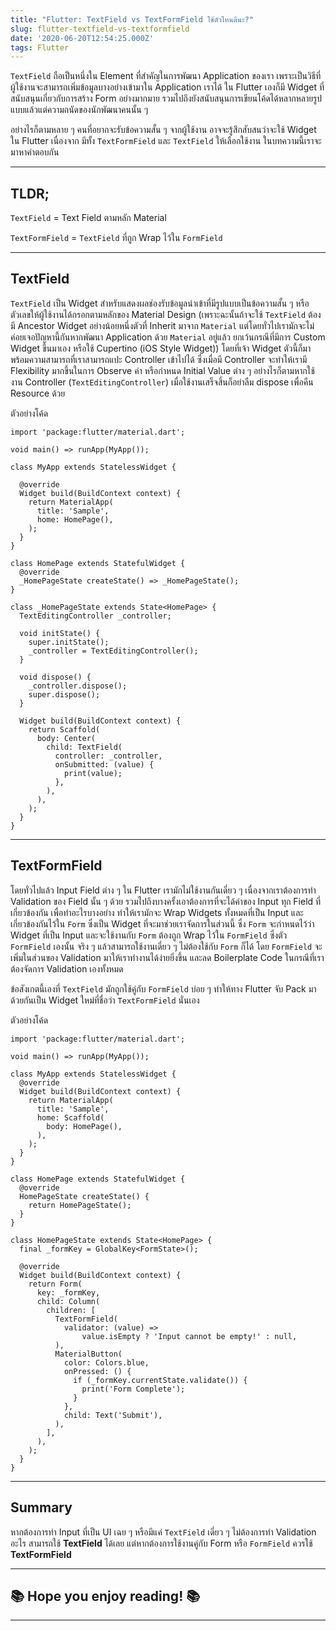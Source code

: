 ```yaml
---
title: "Flutter: TextField vs TextFormField ใช้ตัวไหนดีนะ?"
slug: flutter-textfield-vs-textformfield
date: '2020-06-20T12:54:25.000Z'
tags: Flutter
---
```


`TextField` ถือเป็นหนึ่งใน Element ที่สำคัญในการพัฒนา Application ของเรา เพราะเป็นวิธีที่ผู้ใช้งานจะสามารถเพิ่มข้อมูลบางอย่างเข้ามาใน Application เราได้ ใน Flutter เองก็มี Widget ที่สนับสนุนเกี่ยวกับการสร้าง Form อย่างมากมาย รวมไปถึงยังสนับสนุนการเขียนโค้ดได้หลากหลายรูปแบบแล้วแต่ความถนัดของนักพัฒนาคนนั้น ๆ

อย่างไรก็ตามหลาย ๆ คนที่อยากจะรับข้อความสั้น ๆ จากผู้ใช้งาน อาจจะรู้สึกสับสนว่าจะใช้ Widget ใน Flutter เนื่องจาก มีทั้ง `TextFormField` และ `TextField` ให้เลือกใช้งาน ในบทความนี้เราจะมาหาคำตอบกัน

---

## TLDR;

`TextField` = Text Field ตามหลัก Material

`TextFormField` = `TextField` ที่ถูก Wrap ไว้ใน `FormField`

---

## TextField

`TextField` เป็น Widget สำหรับแสดงผลช่องรับข้อมูลนำเข้าที่มีรูปแบบเป็นข้อความสั้น ๆ หรือตัวเลขให้ผู้ใช้งานได้กรอกตามหลักของ Material Design (เพราะฉะนั้นถ้าจะใช้ `TextField` ต้องมี Ancestor Widget อย่างน้อยหนึ่งตัวที่ Inherit มาจาก `Material` แต่โดยทั่วไปเรามักจะไม่ค่อยเจอปัญหานี้กันหากพัฒนา Application ด้วย `Material` อยู่แล้ว ยกเว้นกรณีที่มีการ Custom Widget ขึ้นมาเอง หรือใช้ Cupertino (iOS Style Widget)) โดยที่เจ้า Widget ตัวนี้ก็มาพร้อมความสามารถที่เราสามารถแปะ Controller เข้าไปได้ ซึ่งเมื่อมี Controller จะทำให้เรามี Flexibility มากขึ้นในการ Observe ค่า หรือกำหนด Initial Value ต่าง ๆ อย่างไรก็ตามหากใช้งาน Controller (`TextEditingController`) เมื่อใช้งานเสร็จสิ้นก็อย่าลืม dispose เพื่อคืน Resource ด้วย

ตัวอย่างโค้ด

    import 'package:flutter/material.dart';
    
    void main() => runApp(MyApp());
    
    class MyApp extends StatelessWidget {
    
      @override
      Widget build(BuildContext context) {
        return MaterialApp(
          title: 'Sample',
          home: HomePage(),
        );
      }
    }
    
    class HomePage extends StatefulWidget {
      @override
      _HomePageState createState() => _HomePageState();
    }
    
    class _HomePageState extends State<HomePage> {
      TextEditingController _controller;
    
      void initState() {
        super.initState();
        _controller = TextEditingController();
      }
    
      void dispose() {
        _controller.dispose();
        super.dispose();
      }
    
      Widget build(BuildContext context) {
        return Scaffold(
          body: Center(
            child: TextField(
              controller: _controller,
              onSubmitted: (value) {
                print(value);
              },
            ),
          ),
        );
      }
    }

---

## TextFormField

โดยทั่วไปแล้ว Input Field ต่าง ๆ ใน Flutter เรามักไม่ใช้งานกันเดี่ยว ๆ เนื่องจากเราต้องการทำ Validation ของ Field นั้น ๆ ด้วย รวมไปถึงบางครั้งเอาต้องการที่จะได้ค่าของ Input ทุก Field ที่เกี่ยวข้องกัน เพื่อทำอะไรบางอย่าง ทำให้เรามักจะ Wrap Widgets ทั้งหมดที่เป็น Input และเกี่ยวข้องกันไว้ใน `Form` ซึ่งเป็น Widget ที่จะมาช่วยเราจัดการในส่วนนี้ ซึ่ง `Form` จะกำหนดไว้ว่า Widget ที่เป็น Input และจะใช้งานกับ `Form` ต้องถูก Wrap ไว้ใน `FormField` ซึ่งตัว `FormField` เองนั้น จริง ๆ แล้วสามารถใช้งานเดี่ยว ๆ ไม่ต้องใช้กับ `Form` ก็ได้ โดย `FormField` จะเพิ่มในส่วนของ Validation มาให้เราทำงานได้ง่ายยิ่งขึ้น และลด Boilerplate Code ในกรณีที่เราต้องจัดการ Validation เองทั้งหมด

ข้อสังเกตนี้เองที่ `TextField` มักถูกใช้คู่กับ `FormField` บ่อย ๆ ทำให้ทาง Flutter จับ Pack มาด้วยกันเป็น Widget ใหม่ที่ชื่อว่า `TextFormField` นั่นเอง

ตัวอย่างโค้ด

    import 'package:flutter/material.dart';
    
    void main() => runApp(MyApp());
    
    class MyApp extends StatelessWidget {
      @override
      Widget build(BuildContext context) {
        return MaterialApp(
          title: 'Sample',
          home: Scaffold(
            body: HomePage(),
          ),
        );
      }
    }
    
    class HomePage extends StatefulWidget {
      @override
      HomePageState createState() {
        return HomePageState();
      }
    }
    
    class HomePageState extends State<HomePage> {
      final _formKey = GlobalKey<FormState>();
    
      @override
      Widget build(BuildContext context) {
        return Form(
          key: _formKey,
          child: Column(
            children: [
              TextFormField(
                validator: (value) =>
                    value.isEmpty ? 'Input cannot be empty!' : null,
              ),
              MaterialButton(
                color: Colors.blue,
                onPressed: () {
                  if (_formKey.currentState.validate()) {
                    print('Form Complete');
                  }
                },
                child: Text('Submit'),
              ),
            ],
          ),
        );
      }
    }

---

## Summary

หากต้องการทำ Input ที่เป็น UI เฉย ๆ หรือมีแค่ `TextField` เดี่ยว ๆ ไม่ต้องการทำ Validation อะไร สามารถใช้ **TextField** ได้เลย แต่หากต้องการใช้งานคู่กับ Form หรือ `FormField` ควรใช้ **TextFormField**

---

## ****************************************************************📚 Hope you enjoy reading! 📚****************************************************************

---
